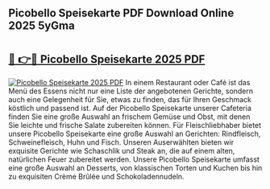 ## Picobello Speisekarte PDF Download Online 2025 5yGma

# <h2><a href="http://gcbat1.nevu.top/?p=Picobello+Speisekarte">🔗 👉🔴 Picobello Speisekarte 2025 PDF</a></h2>

[![Picobello Speisekarte 2025 PDF](https://i.imgur.com/dBaPXMq.png)](http://gcbat1.nevu.top/?p=Picobello+Speisekarte)
In einem Restaurant oder Café ist das Menü des Essens nicht nur eine Liste der angebotenen Gerichte, sondern auch eine Gelegenheit für Sie, etwas zu finden, das für Ihren Geschmack köstlich und passend ist. Auf der Picobello Speisekarte unserer Cafeteria finden Sie eine große Auswahl an frischem Gemüse und Obst, mit denen Sie leichte und frische Salate zubereiten können. Für Fleischliebhaber bietet unsere Picobello Speisekarte eine große Auswahl an Gerichten: Rindfleisch, Schweinefleisch, Huhn und Fisch. Unseren Auserwählten bieten wir exquisite Gerichte wie Schaschlik und Steak an, die auf einem alten, natürlichen Feuer zubereitet werden. Unsere Picobello Speisekarte umfasst eine große Auswahl an Desserts, von klassischen Torten und Kuchen bis hin zu exquisiten Crème Brûlée und Schokoladennudeln.
